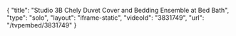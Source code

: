 {
    "title": "Studio 3B Chely Duvet Cover and Bedding Ensemble at Bed Bath",
    "type": "solo",
    "layout": "iframe-static",
    "videoId": "3831749",
    "url": "\/tvpembed\/3831749"
}